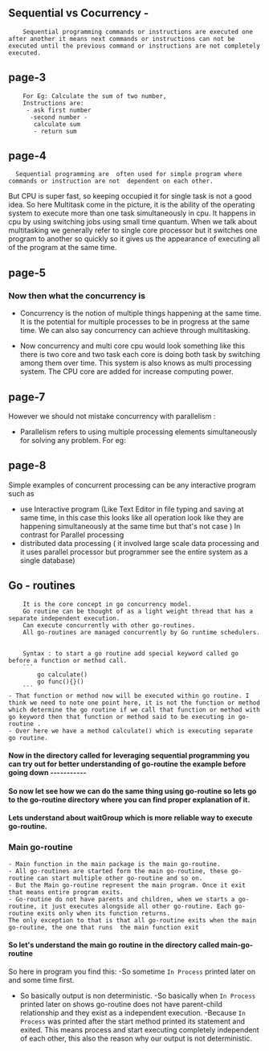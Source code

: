 ## Sequential vs Cocurrency -
        Sequential programming commands or instructions are executed one after another it means next commands or instructions can not be executed until the previous command or instructions are not completely executed.
 ## page-3
        For Eg: Calculate the sum of two number,
        Instructions are:
         - ask first number
          -second number -
           calculate sum 
           - return sum
 ## page-4          
      Sequential programming are  often used for simple program where commands or instruction are not  dependent on each other.


But CPU is super fast, so keeping occupied it for single task is not a good idea. So here Multitask come in the picture, it is the ability of the operating system to execute more than one task simultaneously in cpu. 
It happens in cpu by using switching jobs using small time quantum.
When we talk about multitasking we generally refer to single core processor but it switches one program to another so quickly so it gives us the appearance of executing all of the program at the same time.
 ## page-5
### Now then what the concurrency is 
 - Concurrency is the notion of multiple things happening at the same time. It is the potential for multiple processes to be in progress at the same time. We can also say concurrency can achieve through multitasking.

 - Now concurrency and multi core cpu would look something like this there is two core and two task each core is doing both task by switching among them over time. This system is also knows as multi processing system. The CPU core are added for increase computing power.

 ## page-7

 However we should not mistake  concurrency with parallelism : 

 - Parallelism refers to using multiple processing elements simultaneously for solving any problem. For eg:

 ## page-8

Simple examples of concurrent processing can be any interactive program such as
- use Interactive program (Like Text Editor in file typing and saving at same time, in this case this looks like all operation look like they are happening simultaneously at the same time but that's not case )
In contrast for Parallel processing
- distributed data processing ( it involved large scale data processing and it uses parallel processor but programmer see the entire system as a single database)


## Go - routines 
        It is the core concept in go concurrency model.
        Go routine can be thought of as a light weight thread that has a separate independent execution.
        Can execute concurrently with other go-routines.
        All go-routines are managed concurrently by Go runtime schedulers.


        Syntax : to start a go routine add special keyword called go before a function or method call.
        ```
            go calculate() 
            go func(){}()
        ```
    - That function or method now will be executed within go routine. I think we need to note one point here, it is not the function or method which determine the go routine if we call that function or method with go keyword then that function or method said to be executing in go-routine .
    - Over here we have a method calculate() which is executing separate go routine.

#### Now in the directory called  for leveraging sequential programming you can try out for better understanding of go-routine the example before going down -----------

#### So now let see how we can do the same thing using go-routine so lets go to the go-routine directory where you can find proper explanation of it.

#### Lets understand about waitGroup which is more reliable way to execute go-routine.

### Main go-routine
    - Main function in the main package is the main go-routine.
    - All go-routines are started form the main go-routine, these go-routine can start multiple other go-routine and so on. 
    - But the Main go-routine represent the main program. Once it exit that means entire program exits.
    - Go-routine do not have parents and children, when we starts a go-routine, it just executes alongside all other go-routine. Each go-routine exits only when its function returns. 
    The only exception to that is that all go-routine exits when the main go-routine, the one that runs  the main function exit

#### So let's understand the main go routine in the directory called main-go-routine 
So here in program you find this:
-So sometime `In Process` printed later on and some time first.
- So basically output is non deterministic.
-So basically when `In Process` printed later on shows go-routine does not have parent-child relationship and they exist as a independent execution. -Because `In Process` was printed after the start method printed its statement and exited. This means process and start executing completely independent of each other, this also the reason why our output is not deterministic.